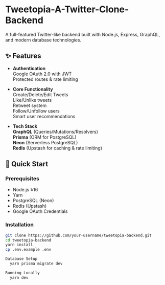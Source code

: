 ﻿# Tweetopia-A-Twitter-Clone-Backend
A full-featured Twitter-like backend built with Node.js, Express, GraphQL, and modern database technologies.

## ✨ Features

- **Authentication**  
    Google OAuth 2.0 with JWT  
    Protected routes & rate limiting

- **Core Functionality**  
    Create/Delete/Edit Tweets  
    Like/Unlike tweets  
    Retweet system  
    Follow/Unfollow users  
    Smart user recommendations  

- **Tech Stack**  
  **GraphQL** (Queries/Mutations/Resolvers)  
  **Prisma** (ORM for PostgreSQL)  
  **Neon** (Serverless PostgreSQL)  
  **Redis** (Upstash for caching & rate limiting)  

## 🚀 Quick Start

### Prerequisites
- Node.js ≥16
- Yarn
- PostgreSQL (Neon)
- Redis (Upstash)
- Google OAuth Credentials

### Installation
```bash
git clone https://github.com/your-username/tweetopia-backend.git
cd tweetopia-backend
yarn install
cp .env.example .env

Database Setup
  yarn prisma migrate dev

Running Locally
  yarn dev

